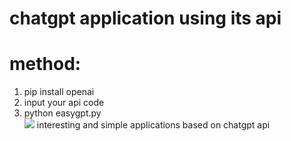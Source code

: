 # chatgpt application using its api
# method:
1. pip install openai  
2. input your api code  
3. python easygpt.py  
![](https://github.com/sjtuLLWWTT/ChatGptapplications/blob/main/gptsample.png)
interesting and simple applications based on  chatgpt api 

